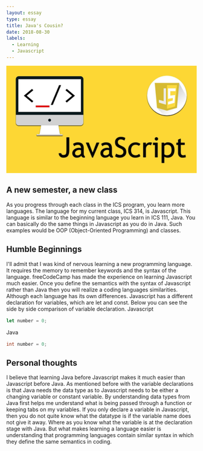 ```yaml
---
layout: essay
type: essay
title: Java's Cousin?
date: 2018-08-30
labels:
  - Learning
  - Javascript
---
```

<img class="ui tiny center floated image" src="../images/javascript.jpg">

## A new semester, a new class

  As you progress through each class in the ICS program, you learn more languages. The language for my current class, ICS 314, is 
Javascript. This language is similar to the beginning language you learn in ICS 111, Java. You can basically do the same things in 
Javascript as you do in Java. Such examples would be OOP (Object-Oriented Programming) and classes. 

## Humble Beginnings

  I'll admit that I was kind of nervous learning a new programming language. It requires the memory to remember keywords and the 
syntax of the language. freeCodeCamp has made the experience on learning Javascript much easier. Once you define the semantics with the 
syntax of Javascript rather than Java then you will realize a coding languages similarities. Although each language has its own 
differences. Javascript has a different declaration for variables, which are let and const. Below you can see the side by side 
comparison of variable declaration.
Javascript 
```Javascript
let number = 0;
```
Java
```Java
int number = 0;
```

## Personal thoughts
  
  I believe that learning Java before Javascript makes it much easier than Javascript before Java. As mentioned before with the variable 
declarations is that Java needs the data type as to Javascript needs to be either a changing variable or constant variable. By 
understanding data types from Java first helps me understand what is being passed through a function or keeping tabs on my variables. If 
you only declare a variable in Javascript, then you do not quite know what the datatype is if the variable name does not give it away. 
Where as you know what the variable is at the declaration stage with Java. But what makes learning a language easier is understanding 
that programming languages contain similar syntax in which they define the same semantics in coding.
